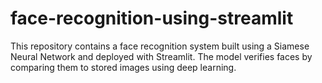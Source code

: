 # face-recognition-using-streamlit
This repository contains a face recognition system built using a Siamese Neural Network and deployed with Streamlit. The model verifies faces by comparing them to stored images using deep learning.
